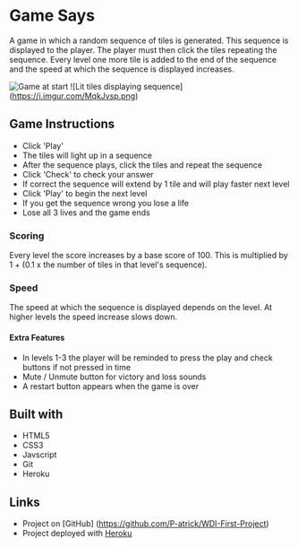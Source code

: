 # Game Says
A game in which a random sequence of tiles is generated. This sequence is displayed to the player. The player must then click the tiles repeating the sequence. Every level one more tile is added to the end of the sequence and the speed at which the sequence is displayed increases.

![Game at start](https://i.imgur.com/3DXevSF.png)
![Lit tiles displaying sequence] (https://i.imgur.com/MqkJvsp.png)

## Game Instructions
* Click 'Play'
* The tiles will light up in a sequence
* After the sequence plays, click the tiles and repeat the sequence
* Click 'Check' to check your answer
* If correct the sequence will extend by 1 tile and will play faster next level
* Click 'Play' to begin the next level</li>
* If you get the sequence wrong you lose a life
* Lose all 3 lives and the game ends

### Scoring
Every level the score increases by a base score of 100. This is multiplied by 1 + (0.1 x the number of tiles in that level's sequence).

### Speed
The speed at which the sequence is displayed depends on the level. At higher levels the speed increase slows down.

#### Extra Features
* In levels 1-3 the player will be reminded to press the play and check buttons if not pressed in time
* Mute / Unmute button for victory and loss sounds
* A restart button appears when the game is over

## Built with
* HTML5
* CSS3
* Javscript
* Git
* Heroku

## Links
* Project on [GitHub] (https://github.com/P-atrick/WDI-First-Project)
* Project deployed with [Heroku](http://willsays.herokuapp.com/)